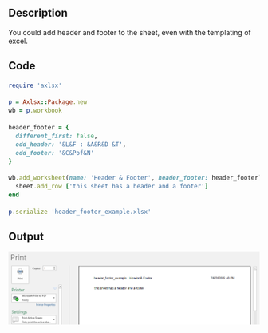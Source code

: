 ## Description

You could add header and footer to the sheet, even with the templating of excel.

## Code

```ruby
require 'axlsx'

p = Axlsx::Package.new
wb = p.workbook

header_footer = {
  different_first: false,
  odd_header: '&L&F : &A&R&D &T',
  odd_footer: '&C&Pof&N'
}

wb.add_worksheet(name: 'Header & Footer', header_footer: header_footer) do |sheet|
  sheet.add_row ['this sheet has a header and a footer']
end

p.serialize 'header_footer_example.xlsx'
```

## Output

![Output](images/header_footer_example.png "Output")
